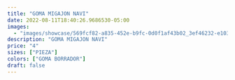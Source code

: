 ```yaml
---
title: "GOMA MIGAJON NAVI"
date: 2022-08-11T18:40:26.9686530-05:00
images:
  - "images/showcase/569fcf82-a835-452e-b9fc-0d0f1af43b02_3ef46232-e103-47e2-abc9-d910335178ca.webp"
description: "GOMA MIGAJON NAVI"
price: "4"
sizes: ["PIEZA"]
colors: ["GOMA BORRADOR"]
draft: false
---
```

